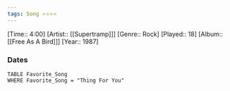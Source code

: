```yaml
---
tags: Song ⭐⭐⭐⭐ 
---
```

[Time:: 4:00]
[Artist:: [[Supertramp]]]
[Genre:: Rock]
[Played:: 18]
[Album:: [[Free As A Bird]]]
[Year:: 1987]
### Dates
````dataview
TABLE Favorite_Song
WHERE Favorite_Song = "Thing For You"
````